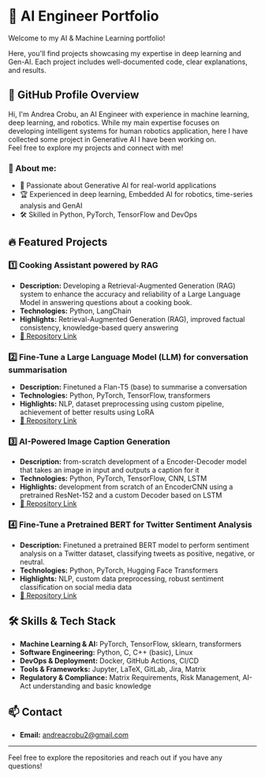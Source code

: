 # 🚀 AI Engineer Portfolio

Welcome to my AI & Machine Learning portfolio! 

Here, you'll find projects showcasing my expertise in deep learning and Gen-AI. Each project includes well-documented code, clear explanations, and results.

## 📌 GitHub Profile Overview
Hi, I'm Andrea Crobu, an AI Engineer with experience in machine learning, deep learning, and robotics. 
While my main expertise focuses on developing intelligent systems for human robotics application, here I have collected some project in Generative AI I have been working on. \
Feel free to explore my projects and connect with me!

### 🌟 About me:
- 🚀 Passionate about Generative AI for real-world applications
- 🏆 Experienced in deep learning, Embedded AI for robotics, time-series analysis and GenAI
- 🛠️ Skilled in Python, PyTorch, TensorFlow and DevOps

## 🔥 Featured Projects

### **1️⃣ Cooking Assistant powered by RAG**
- **Description:** Developing a Retrieval-Augmented Generation (RAG) system to enhance the accuracy and reliability of a Large Language Model in answering questions about a cooking book.
- **Technologies:** Python, LangChain
- **Highlights:** Retrieval-Augmented Generation (RAG), improved factual consistency, knowledge-based query answering
- [🔗 Repository Link](https://github.com/andrea-crobu/Cooking-Assistant-powered-by-RAG)
  
### **2️⃣ Fine-Tune a Large Language Model (LLM) for conversation summarisation**
- **Description:** Finetuned a Flan-T5 (base) to summarise a conversation
- **Technologies:** Python, PyTorch, TensorFlow, transformers
- **Highlights:** NLP, dataset preprocessing using custom pipeline, achievement of better results using LoRA
- [🔗 Repository Link](https://github.com/andrea-crobu/Fine-Tune-a-Large-Language-Model-LLM-for-conversation-summarisation)

### **3️⃣ AI-Powered Image Caption Generation**
- **Description:** from-scratch development of a Encoder-Decoder model that takes an image in input and outputs a caption for it
- **Technologies:** Python, PyTorch, TensorFlow, CNN, LSTM
- **Highlights:** development from scratch of an EncoderCNN using a pretrained ResNet-152 and a custom Decoder based on LSTM
- [🔗 Repository Link](https://github.com/andrea-crobu/AI-Powered-Image-Caption-Generation)

### **4️⃣ Fine-Tune a Pretrained BERT for Twitter Sentiment Analysis**
- **Description:** Finetuned a pretrained BERT model to perform sentiment analysis on a Twitter dataset, classifying tweets as positive, negative, or neutral.
- **Technologies:** Python, PyTorch, Hugging Face Transformers
- **Highlights:** NLP, custom data preprocessing, robust sentiment classification on social media data
- [🔗 Repository Link](https://github.com/andrea-crobu/Sentiment-analysis-using-BERT)



## 🛠️ Skills & Tech Stack
- **Machine Learning & AI:** PyTorch, TensorFlow, sklearn, transformers
- **Software Engineering:** Python, C, C++ (basic), Linux
- **DevOps & Deployment:** Docker, GitHub Actions, CI/CD
- **Tools & Frameworks:** Jupyter, LaTeX, GitLab, Jira, Matrix
- **Regulatory & Compliance:** Matrix Requirements, Risk Management, AI-Act understanding and basic knowledge

## 📫 Contact
- **Email:** andreacrobu2@gmail.com


---

Feel free to explore the repositories and reach out if you have any questions!

